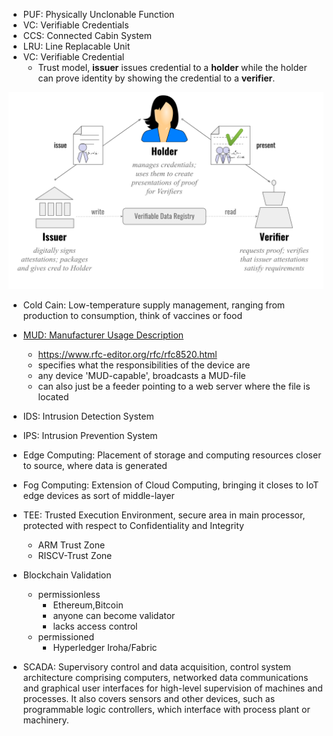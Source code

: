 - PUF: Physically Unclonable Function
- VC: Verifiable Credentials
- CCS: Connected Cabin System
- LRU: Line Replacable Unit
- VC: Verifiable Credential
  - Trust model, **issuer** issues credential to a **holder** while the holder can prove identity by
    showing the credential to a **verifier**.

![Trust model](./.assets/VC_triangle_of_Trust.svg.png)

- Cold Cain: Low-temperature supply management, ranging from production to consumption, think of
  vaccines or food

- [MUD: Manufacturer Usage Description](https://resources.infosecinstitute.com/topic/how-to-mitigate-iot-attacks-using-manufacturer-usage-description-mud/)

  - https://www.rfc-editor.org/rfc/rfc8520.html
  - specifies what the responsibilities of the device are
  - any device 'MUD-capable', broadcasts a MUD-file
  - can also just be a feeder pointing to a web server where the file is located

- IDS: Intrusion Detection System
- IPS: Intrusion Prevention System

- Edge Computing: Placement of storage and computing resources closer to source, where data is
  generated
- Fog Computing: Extension of Cloud Computing, bringing it closes to IoT edge devices as sort of
  middle-layer

- TEE: Trusted Execution Environment, secure area in main processor, protected with respect to
  Confidentiality and Integrity

  - ARM Trust Zone
  - RISCV-Trust Zone

- Blockchain Validation

  - permissionless
    - Ethereum,Bitcoin
    - anyone can become validator
    - lacks access control
  - permissioned
    - Hyperledger Iroha/Fabric

- SCADA: Supervisory control and data acquisition, control system architecture comprising computers,
  networked data communications and graphical user interfaces for high-level supervision of machines
  and processes. It also covers sensors and other devices, such as programmable logic controllers,
  which interface with process plant or machinery.
